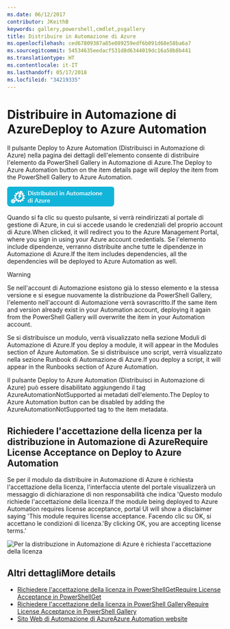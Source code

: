 ```yaml
---
ms.date: 06/12/2017
contributor: JKeithB
keywords: gallery,powershell,cmdlet,psgallery
title: Distribuire in Automazione di Azure
ms.openlocfilehash: ced67809387a85e089259edf6b091d68e58ba6a7
ms.sourcegitcommit: 54534635eedacf531d8d6344019dc16a50b8b441
ms.translationtype: HT
ms.contentlocale: it-IT
ms.lasthandoff: 05/17/2018
ms.locfileid: "34219335"
---
```

# <a name="deploy-to-azure-automation"></a><span data-ttu-id="67481-103">Distribuire in Automazione di Azure</span><span class="sxs-lookup"><span data-stu-id="67481-103">Deploy to Azure Automation</span></span>

<span data-ttu-id="67481-104">Il pulsante Deploy to Azure Automation (Distribuisci in Automazione di Azure) nella pagina dei dettagli dell'elemento consente di distribuire l'elemento da PowerShell Gallery in Automazione di Azure.</span><span class="sxs-lookup"><span data-stu-id="67481-104">The Deploy to Azure Automation button on the item details page will deploy the item from the PowerShell Gallery to Azure Automation.</span></span>

![Pulsante Deploy to Azure Automation (Distribuisci in Automazione di Azure)](../../Images/DeployToAzureAutomationButton.png)

<span data-ttu-id="67481-106">Quando si fa clic su questo pulsante, si verrà reindirizzati al portale di gestione di Azure, in cui si accede usando le credenziali del proprio account di Azure.</span><span class="sxs-lookup"><span data-stu-id="67481-106">When clicked, it will redirect you to the Azure Management Portal, where you sign in using your Azure account credentials.</span></span>
<span data-ttu-id="67481-107">Se l'elemento include dipendenze, verranno distribuite anche tutte le dipendenze in Automazione di Azure.</span><span class="sxs-lookup"><span data-stu-id="67481-107">If the item includes dependencies, all the dependencies will be deployed to Azure Automation as well.</span></span>

> [!WARNING]
> <span data-ttu-id="67481-108">Se nell'account di Automazione esistono già lo stesso elemento e la stessa versione e si esegue nuovamente la distribuzione da PowerShell Gallery, l'elemento nell'account di Automazione verrà sovrascritto.</span><span class="sxs-lookup"><span data-stu-id="67481-108">If the same item and version already exist in your Automation account, deploying it again from the PowerShell Gallery will overwrite the item in your Automation account.</span></span>

<span data-ttu-id="67481-109">Se si distribuisce un modulo, verrà visualizzato nella sezione Moduli di Automazione di Azure.</span><span class="sxs-lookup"><span data-stu-id="67481-109">If you deploy a module, it will appear in the Modules section of Azure Automation.</span></span>  <span data-ttu-id="67481-110">Se si distribuisce uno script, verrà visualizzato nella sezione Runbook di Automazione di Azure.</span><span class="sxs-lookup"><span data-stu-id="67481-110">If you deploy a script, it will appear in the Runbooks section of Azure Automation.</span></span>

<span data-ttu-id="67481-111">Il pulsante Deploy to Azure Automation (Distribuisci in Automazione di Azure) può essere disabilitato aggiungendo il tag AzureAutomationNotSupported ai metadati dell'elemento.</span><span class="sxs-lookup"><span data-stu-id="67481-111">The Deploy to Azure Automation button can be disabled by adding the AzureAutomationNotSupported tag to the item metadata.</span></span>

## <a name="require-license-acceptance-on-deploy-to-azure-automation"></a><span data-ttu-id="67481-112">Richiedere l'accettazione della licenza per la distribuzione in Automazione di Azure</span><span class="sxs-lookup"><span data-stu-id="67481-112">Require License Acceptance on Deploy to Azure Automation</span></span>

<span data-ttu-id="67481-113">Se per il modulo da distribuire in Automazione di Azure è richiesta l'accettazione della licenza, l'interfaccia utente del portale visualizzerà un messaggio di dichiarazione di non responsabilità che indica 'Questo modulo richiede l'accettazione della licenza.</span><span class="sxs-lookup"><span data-stu-id="67481-113">If the module being deployed to Azure Automation requires license acceptance, portal UI will show a disclaimer saying 'This module requires license acceptance.</span></span> <span data-ttu-id="67481-114">Facendo clic su OK, si accettano le condizioni di licenza.'</span><span class="sxs-lookup"><span data-stu-id="67481-114">By clicking OK, you are accepting license terms.'</span></span>

![Per la distribuzione in Automazione di Azure è richiesta l'accettazione della licenza](../../Images/DeployToAzureAutomationRequireLicenseAcceptanceDisclaimer.png)

## <a name="more-details"></a><span data-ttu-id="67481-116">Altri dettagli</span><span class="sxs-lookup"><span data-stu-id="67481-116">More details</span></span>

- [<span data-ttu-id="67481-117">Richiedere l'accettazione della licenza in PowerShellGet</span><span class="sxs-lookup"><span data-stu-id="67481-117">Require License Acceptance in PowerShellGet</span></span>](../../concepts/module-license-acceptance.md)
- [<span data-ttu-id="67481-118">Richiedere l'accettazione della licenza in PowerShell Gallery</span><span class="sxs-lookup"><span data-stu-id="67481-118">Require License Acceptance in PowerShell Gallery</span></span>](items-that-require-license-acceptance.md)
- [<span data-ttu-id="67481-119">Sito Web di Automazione di Azure</span><span class="sxs-lookup"><span data-stu-id="67481-119">Azure Automation website</span></span>](http://azure.microsoft.com/services/automation/)
